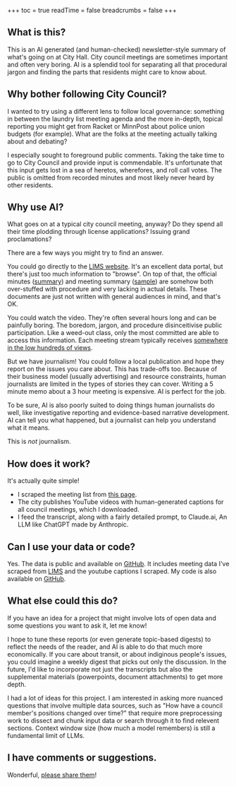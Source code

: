 +++
toc = true
readTime = false
breadcrumbs = false
+++


## What is this?

This is an AI generated (and human-checked) newsletter-style summary of what's going on at City Hall. City council meetings are sometimes important and often very boring. AI is a splendid tool for separating all that procedural jargon and finding the parts that residents might care to know about.

## Why bother following City Council?

I wanted to try using a different lens to follow local governance: something in between the laundry list meeting agenda and the more in-depth, topical reporting you might get from Racket or MinnPost about police union budgets (for example). What are the folks at the meeting actually talking about and debating?

I especially sought to foreground public comments. Taking the take time to go to City Council and provide input is commendable. It's unfortunate that this input gets lost in a sea of heretos, wherefores, and roll call votes. The public is omitted from recorded minutes and most likely never heard by other residents.

## Why use AI?

What goes on at a typical city council meeting, anyway? Do they spend all their time plodding through license applications? Issuing grand proclamations?

There are a few ways you might try to find an answer.

You could go directly to the [LIMS website](https://lims.minneapolismn.gov). It's an excellent data portal, but there's just too much information to "browse". On top of that, the official minutes ([summary](https://lims.minneapolismn.gov/Download/CommitteeReport/3870/Regular%20Meeting%20of%20July%2018%202024.pdf)) and meeting summary ([sample](https://lims.minneapolismn.gov/MarkedAgenda/Council/4755)) are somehow both over-stuffed with procedure and very lacking in actual details. These documents are just not written with general audiences in mind, and that's OK.

You could watch the video. They're often several hours long and can be painfully boring. The boredom, jargon, and procedure disinceitivise public participation. Like a weed-out class, only the most committed are able to access this information. Each meeting stream typically receives [somewhere in the low hundreds of views](https://www.youtube.com/@cityofminneapolis/streams).

But we have journalism! You could follow a local publication and hope they report on the issues you care about. This has trade-offs too. Because of their business model (usually advertising) and resource constraints, human journalists are limited in the types of stories they can cover. Writing a 5 minute memo about a 3 hour meeting is expensive. AI is perfect for the job.

To be sure, AI is also poorly suited to doing things human journalists do well, like investigative reporting and evidence-based narrative development. AI can tell you what happened, but a journalist can help you understand what it means.

This is _not_ journalism.

## How does it work?

It's actually quite simple!

* I scraped the meeting list from [this page](https://lims.minneapolismn.gov/CityCouncil/Meetings).
* The city publishes YouTube videos with human-generated captions for all council meetings, which I downloaded.
* I feed the transcript, along with a fairly detailed prompt, to Claude.ai, An LLM like ChatGPT made by Anthropic.

## Can I use your data or code?

Yes. The data is public and available on [GitHub](https://github.com/subdavis/open-journal-mpls). It includes meeting data I've scraped from [LIMS](https://lims.minneapolismn.gov/) and the youtube captions I scraped. My code is also available on [GitHub](https://github.com/subdavis/open-journal-mpls/tree/main/archive).

## What else could this do?

If you have an idea for a project that might involve lots of open data and some questions you want to ask it, let me know!

I hope to tune these reports (or even generate topic-based digests) to reflect the needs of the reader, and AI is able to do that much more economically. If you care about transit, or about indiginous people's issues, you could imagine a weekly digest that picks out only the discussion. In the future, I'd like to incorporate not just the transcripts but also the supplemental materials (powerpoints, document attachments) to get more depth.

I had a lot of ideas for this project. I am interested in asking more nuanced questions that involve multiple data sources, such as "How have a council member's positions changed over time?" that require more preprocessing work to dissect and chunk input data or search through it to find relevent sections. Context window size (how much a model remembers) is still a fundamental limit of LLMs.

## I have comments or suggestions.

Wonderful, [please share them](https://docs.google.com/forms/d/e/1FAIpQLSdz6_e5PR5YMauD2l10KMbooyFvcIC6wl0JirllKRI7gm723g/viewform?usp=sf_link)!
